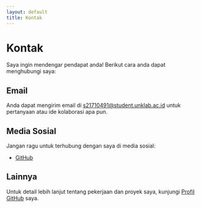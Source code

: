 ```yaml
---
layout: default
title: Kontak
---
```


# Kontak

Saya ingin mendengar pendapat anda! Berikut cara anda dapat menghubungi saya:

## Email

Anda dapat mengirim email di [s21710491@student.unklab.ac.id](mailto:myemail@s21710491@student.unklab.ac.id) untuk pertanyaan atau ide kolaborasi apa pun.

## Media Sosial

Jangan ragu untuk terhubung dengan saya di media sosial:

- [GitHub](https://github.com/username)

## Lainnya

Untuk detail lebih lanjut tentang pekerjaan dan proyek saya, kunjungi [Profil GitHub](https://github.com/glennmandagi) saya.
